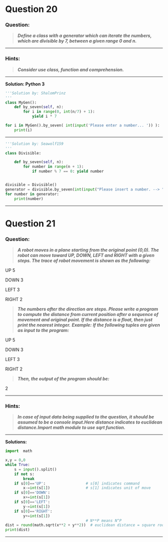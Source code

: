 # Question 20

### **Question:**

> **_Define a class with a generator which can iterate the numbers, which are divisible by 7, between a given range 0 and n._**

---

### Hints:

> **_Consider use class, function and comprehension._**

---



**Solution: Python 3**

```python
'''Solution by: ShalomPrinz
'''
class MyGen():
    def by_seven(self, n):
        for i in range(0, int(n/7) + 1):
            yield i * 7

for i in MyGen().by_seven( int(input('Please enter a number... ')) ):
    print(i)
```

---

```python
'''Solution by: Seawolf159
'''
class Divisible:

    def by_seven(self, n):
        for number in range(n + 1):
            if number % 7 == 0: yield number


divisible = Divisible()
generator = divisible.by_seven(int(input("Please insert a number. --> ")))
for number in generator:
    print(number)

```

---

# Question 21

### **Question:**

> **_A robot moves in a plane starting from the original point (0,0). The robot can move toward UP, DOWN, LEFT and RIGHT with a given steps. The trace of robot movement is shown as the following:_**

UP 5

DOWN 3

LEFT 3

RIGHT 2

> **_The numbers after the direction are steps. Please write a program to compute the distance from current position after a sequence of movement and original point. If the distance is a float, then just print the nearest integer._**
> **_Example:_**
> **_If the following tuples are given as input to the program:_**

UP 5

DOWN 3

LEFT 3

RIGHT 2

> **_Then, the output of the program should be:_**

2

---

### Hints:

> **_In case of input data being supplied to the question, it should be assumed to be a console input.Here distance indicates to euclidean distance.Import math module to use sqrt function._**

---



**Solutions:**

```python
import  math

x,y = 0,0
while True:
    s = input().split()
    if not s:
        break
    if s[0]=='UP':                  # s[0] indicates command
        x-=int(s[1])                # s[1] indicates unit of move
    if s[0]=='DOWN':
        x+=int(s[1])
    if s[0]=='LEFT':
        y-=int(s[1])
    if s[0]=='RIGHT':
        y+=int(s[1])
                                    # N**P means N^P
dist = round(math.sqrt(x**2 + y**2))  # euclidean distance = square root of (x^2+y^2) and rounding it to nearest integer
print(dist)
```

---
